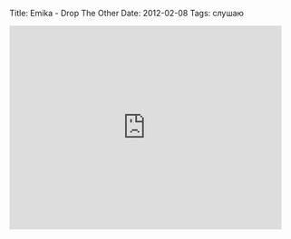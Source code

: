 Title: Emika - Drop The Other
Date: 2012-02-08
Tags: слушаю

<div class="text"><iframe width="480" height="360" src="http://www.youtube.com/embed/7bJyaCRXhjM?wmode=transparent" frameborder="0" allowfullscreen="allowfullscreen"></iframe></div>